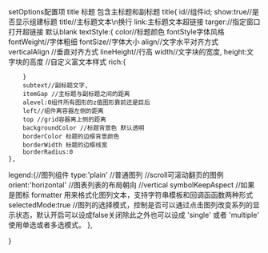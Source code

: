 setOptions配置项
title 标题 包含主标题和副标题
title{
    id//组件id;
    show:true//是否显示组建标题
    title//主标题文本\n换行
    link:主标题文本超链接
    targer://指定窗口打开超链接 默认blank
    textStyle:{
        color//标题颜色
        fontStyle字体风格
        fontWeight//字体粗细
        fontSize//字体大小
        align//文字水平对齐方式
        verticalAlign //垂直对齐方式
        lineHeight//行高
        width//文字块的宽度,
        height:文字块的高度
        //自定义富文本样式
        rich:{

        }
        subtext//副标题文字,
        itemGap //主标题与副标题之间的距离
        alevel:0组件所有图形的z值图形靠前还是巨后
        left//组件离容器左侧的距离
        top //grid容器离上侧的距离
        backgroundColor //标题背景色 默认透明
        borderColor 标题的边框背景颜色
        borderWidth 标题的边框线宽
        borderRadius:0
    },
  legend:{//图列组件
   type:'plain' //普通图列 //scroll可滚动翻页的图例
   orient:'horizontal' //图表列表的布局朝向 //vertical
   symbolKeepAspect //如果是图标
   formatter 用来格式化图列文本，支持字符串模板和回调函函数两种形式
   selectedMode:true //图列的选择模式，控制是否可以通过点击图列改变系列的显示状态，默认开启可以设成false关闭除此之外也可以设成 'single' 或者 'multiple' 使用单选或者多选模式。
  }, 

}
